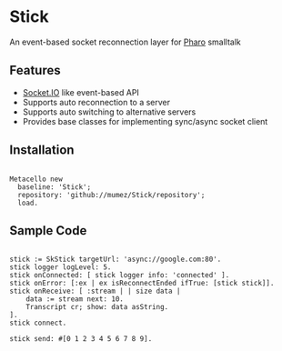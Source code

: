 # Stick
An event-based socket reconnection layer for [Pharo](https://pharo.org) smalltalk

## Features

- [Socket.IO](https://socket.io/) like event-based API
- Supports auto reconnection to a server
- Supports auto switching to alternative servers
- Provides base classes for implementing sync/async socket client 

## Installation

```smalltalk

Metacello new
  baseline: 'Stick';
  repository: 'github://mumez/Stick/repository';
  load.
```

## Sample Code

```smalltalk

stick := SkStick targetUrl: 'async://google.com:80'.
stick logger logLevel: 5.
stick onConnected: [ stick logger info: 'connected' ].
stick onError: [:ex | ex isReconnectEnded ifTrue: [stick stick]].
stick onReceive: [ :stream | | size data |
    data := stream next: 10.
    Transcript cr; show: data asString.
].
stick connect.

stick send: #[0 1 2 3 4 5 6 7 8 9].
```

